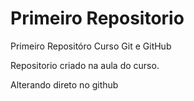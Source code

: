 # Primeiro Repositorio
 Primeiro Repositóro Curso Git e GitHub

 Repositorio criado na aula do curso.
 
 Alterando direto no github
